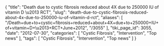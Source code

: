 {
    "title": "Death due to cystic fibrosis reduced about 4X due to 250000 IU of vitamin D \u2013 RCT",
    "slug": "death-due-to-cystic-fibrosis-reduced-about-4x-due-to-250000-iu-of-vitamin-d-rct",
    "aliases": [
        "/Death+due+to+cystic+fibrosis+reduced+about+4X+due+to+250000+IU+of+vitamin+D+\u2013+RCT+June+2012",
        "/3055"
    ],
    "tiki_page_id": 3055,
    "date": "2012-07-30",
    "categories": [
        "Cystic Fibrosis",
        "Intervention",
        "Top news"
    ],
    "tags": [
        "Cystic Fibrosis",
        "Intervention",
        "Top news"
    ]
}
